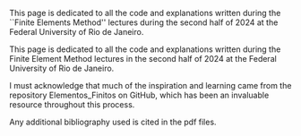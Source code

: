 This page is dedicated to all the code and explanations written during the
``Finite Elements Method'' lectures during the second half of 2024 at the 
Federal University of Rio de Janeiro.

This page is dedicated to all the code and explanations written during the 
Finite Element Method lectures in the second half of 2024 at the Federal 
University of Rio de Janeiro.

I must acknowledge that much of the inspiration and learning came from the 
repository Elementos_Finitos on GitHub, which has been an invaluable resource
throughout this process.

Any additional bibliography used is cited in the pdf files.
